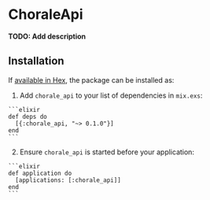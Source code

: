 # ChoraleApi

**TODO: Add description**

## Installation

If [available in Hex](https://hex.pm/docs/publish), the package can be installed as:

  1. Add `chorale_api` to your list of dependencies in `mix.exs`:

    ```elixir
    def deps do
      [{:chorale_api, "~> 0.1.0"}]
    end
    ```

  2. Ensure `chorale_api` is started before your application:

    ```elixir
    def application do
      [applications: [:chorale_api]]
    end
    ```

